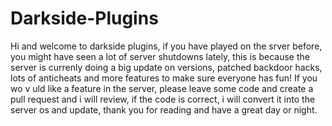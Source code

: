 # Darkside-Plugins
Hi and welcome to darkside plugins, if you have played on the srver before, you might have seen a lot of server shutdowns lately,
this is because the server is currenly doing a big update on versions, patched backdoor hacks, lots of anticheats and more 
features to make sure everyone has fun! If you wo v uld like a feature in the server, please leave some code and create a pull 
request and i will review, if the code is correct, i will convert it into the server os and 
update, thank you for reading and have a great day or night.
